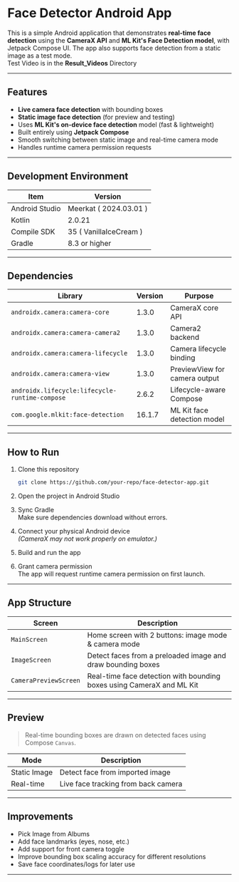 # Face Detector Android App

This is a simple Android application that demonstrates **real-time face detection** using the **CameraX API** and **ML Kit's Face Detection model**, with Jetpack Compose UI. The app also supports face detection from a static image as a test mode.  
Test Video is in the **Result_Videos** Directory

---

## Features

- **Live camera face detection** with bounding boxes
- **Static image face detection** (for preview and testing)
- Uses **ML Kit's on-device face detection** model (fast & lightweight)
- Built entirely using **Jetpack Compose**
- Smooth switching between static image and real-time camera mode
- Handles runtime camera permission requests

---

## Development Environment

| Item                | Version        |
|---------------------|----------------|
| Android Studio      | Meerkat ( 2024.03.01 ) |
| Kotlin              | 2.0.21         |
| Compile SDK         | 35 ( VanillaIceCream ) |
| Gradle              | 8.3 or higher  |

---

## Dependencies

| Library                            | Version     | Purpose                       |
|------------------------------------|-------------|-------------------------------|
| `androidx.camera:camera-core`      | 1.3.0       | CameraX core API              |
| `androidx.camera:camera-camera2`   | 1.3.0       | Camera2 backend               |
| `androidx.camera:camera-lifecycle` | 1.3.0       | Camera lifecycle binding      |
| `androidx.camera:camera-view`      | 1.3.0       | PreviewView for camera output|
| `androidx.lifecycle:lifecycle-runtime-compose` | 2.6.2 | Lifecycle-aware Compose      |
| `com.google.mlkit:face-detection`  | 16.1.7      | ML Kit face detection model   |

---

## How to Run

1. Clone this repository
   ```bash
   git clone https://github.com/your-repo/face-detector-app.git
   ```

2. Open the project in Android Studio

3. Sync Gradle  
   Make sure dependencies download without errors.

4. Connect your physical Android device  
   *(CameraX may not work properly on emulator.)*

5. Build and run the app

6. Grant camera permission  
   The app will request runtime camera permission on first launch.

---

## App Structure

| Screen                 | Description |
|------------------------|-------------|
| `MainScreen`           | Home screen with 2 buttons: image mode & camera mode |
| `ImageScreen`          | Detect faces from a preloaded image and draw bounding boxes |
| `CameraPreviewScreen`  | Real-time face detection with bounding boxes using CameraX and ML Kit |

---

## Preview

> Real-time bounding boxes are drawn on detected faces using Compose `Canvas`.

| Mode         | Description                        |
|--------------|------------------------------------|
| Static Image | Detect face from imported image |
| Real-time    | Live face tracking from back camera |

---

## Improvements

- Pick Image from Albums
- Add face landmarks (eyes, nose, etc.)
- Add support for front camera toggle
- Improve bounding box scaling accuracy for different resolutions
- Save face coordinates/logs for later use

---
